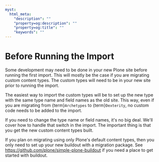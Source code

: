 ```yaml
---
myst:
  html_meta:
    "description": ""
    "property=og:description": ""
    "property=og:title": ""
    "keywords": ""
---
```


# Before Running the Import

Some development may need to be done in your new Plone site before running the first import.
This will mostly be the case if you are migrating custom content types.
The custom types will need to be in your new site prior to running the import.

The easiest way to import the custom types will be to set up the new type with the same type name and field names as the old site.
This way, even if you are migrating from {term}`Archetypes` to {term}`Dexterity`,
no custom code needs to be added to the import.

If you need to change the type name or field names, it's no big deal.
We'll cover how to handle that switch in the import.
The important thing is that you get the new custom content types built.

If you plan on migrating using only Plone's default content types,
then you only need to set up your new buildout with a migration package.
See <https://github.com/plone/simple-plone-buildout> if you need a place to get started with buildout.
